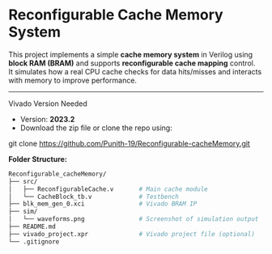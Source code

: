 # Reconfigurable Cache Memory System

This project implements a simple **cache memory system** in Verilog using **block RAM (BRAM)** and supports **reconfigurable cache mapping** control.  
It simulates how a real CPU cache checks for data hits/misses and interacts with memory to improve performance.

---

Vivado Version Needed

- Version: **2023.2**
- Download the zip file or clone the repo using:

git clone https://github.com/Punith-19/Reconfigurable-cacheMemory.git


**Folder Structure:**
```bash
Reconfigurable_cacheMemory/
├── src/
│   ├── ReconfigurableCache.v       # Main cache module
│   └── CacheBlock_tb.v             # Testbench
├── blk_mem_gen_0.xci               # Vivado BRAM IP
├── sim/
│   └── waveforms.png               # Screenshot of simulation output
├── README.md
├── vivado_project.xpr              # Vivado project file (optional)
└── .gitignore
